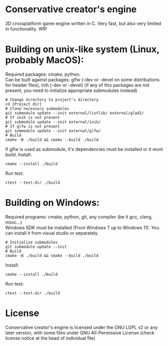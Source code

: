 # Conservative creator's engine
2D crossplatform game engine written in C. Very fast, but also very limited in functionality. WIP

# Building on unix-like system (Linux, probably MacOS):
Required packages: cmake, python.  
Can be built against packages: glfw (-dev or -devel on some distributions for header files), inih (-dev or -devel) (if any of this packages are not present, you need to initialize appropriate submodules instead)
```
# Change directory to project's directory
cd [Project dir]
# Clone necessary submodules
git submodule update --init external/listlib/ external/glad2/
# If inih is not present
git submodule update --init external/inih/
# If glfw is not present
git submodule update --init external/glfw/
# Build
cmake -B ./build && cmake --build ./build
```
If glfw is used as submodule, it's dependencies must be installed or it wont build.
Install:
```
cmake --install ./build
```
Run test:
```
ctest --test-dir ./build
```

# Building on Windows:
Required programs: cmake, python, git, any compiler (be it gcc, clang, msvc...)  
Windows SDK must be installed (From Windows 7 up to Windows 11). You can install it from visual studio or separately.
```
# Initialize submodules
git submodule update --init
# Build
cmake -B ./build && cmake --build ./build
```
Install:
```
cmake --install ./build
```
Run test:
```
ctest --test-dir ./build
```

# License
Conservative creator's engine is licensed under the GNU LGPL v2 or any later version, with some files under GNU All-Permissive License (check license notice at the head of individual file)
